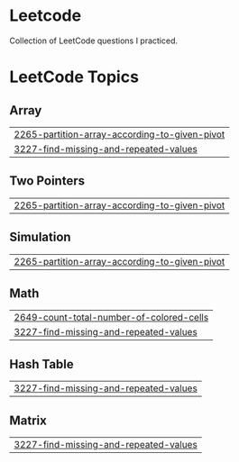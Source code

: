 # Leetcode
Collection of LeetCode questions I practiced.

<!---LeetCode Topics Start-->
# LeetCode Topics
## Array
|  |
| ------- |
| [2265-partition-array-according-to-given-pivot](https://github.com/hema-alapati/Leetcode/tree/master/2265-partition-array-according-to-given-pivot) |
| [3227-find-missing-and-repeated-values](https://github.com/hema-alapati/Leetcode/tree/master/3227-find-missing-and-repeated-values) |
## Two Pointers
|  |
| ------- |
| [2265-partition-array-according-to-given-pivot](https://github.com/hema-alapati/Leetcode/tree/master/2265-partition-array-according-to-given-pivot) |
## Simulation
|  |
| ------- |
| [2265-partition-array-according-to-given-pivot](https://github.com/hema-alapati/Leetcode/tree/master/2265-partition-array-according-to-given-pivot) |
## Math
|  |
| ------- |
| [2649-count-total-number-of-colored-cells](https://github.com/hema-alapati/Leetcode/tree/master/2649-count-total-number-of-colored-cells) |
| [3227-find-missing-and-repeated-values](https://github.com/hema-alapati/Leetcode/tree/master/3227-find-missing-and-repeated-values) |
## Hash Table
|  |
| ------- |
| [3227-find-missing-and-repeated-values](https://github.com/hema-alapati/Leetcode/tree/master/3227-find-missing-and-repeated-values) |
## Matrix
|  |
| ------- |
| [3227-find-missing-and-repeated-values](https://github.com/hema-alapati/Leetcode/tree/master/3227-find-missing-and-repeated-values) |
<!---LeetCode Topics End-->